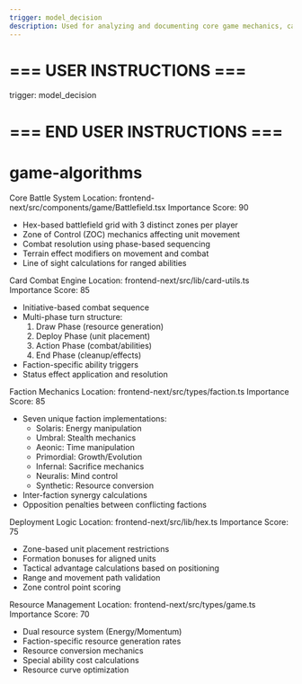 ```yaml
---
trigger: model_decision
description: Used for analyzing and documenting core game mechanics, card interactions, combat systems and battlefield algorithms
---
```


# === USER INSTRUCTIONS ===
trigger: model_decision
# === END USER INSTRUCTIONS ===

# game-algorithms

Core Battle System
Location: frontend-next/src/components/game/Battlefield.tsx
Importance Score: 90
- Hex-based battlefield grid with 3 distinct zones per player
- Zone of Control (ZOC) mechanics affecting unit movement
- Combat resolution using phase-based sequencing
- Terrain effect modifiers on movement and combat
- Line of sight calculations for ranged abilities

Card Combat Engine
Location: frontend-next/src/lib/card-utils.ts
Importance Score: 85
- Initiative-based combat sequence
- Multi-phase turn structure:
  1. Draw Phase (resource generation)
  2. Deploy Phase (unit placement)
  3. Action Phase (combat/abilities)
  4. End Phase (cleanup/effects)
- Faction-specific ability triggers
- Status effect application and resolution

Faction Mechanics
Location: frontend-next/src/types/faction.ts
Importance Score: 85
- Seven unique faction implementations:
  - Solaris: Energy manipulation
  - Umbral: Stealth mechanics
  - Aeonic: Time manipulation
  - Primordial: Growth/Evolution
  - Infernal: Sacrifice mechanics
  - Neuralis: Mind control
  - Synthetic: Resource conversion
- Inter-faction synergy calculations
- Opposition penalties between conflicting factions

Deployment Logic
Location: frontend-next/src/lib/hex.ts
Importance Score: 75
- Zone-based unit placement restrictions
- Formation bonuses for aligned units
- Tactical advantage calculations based on positioning
- Range and movement path validation
- Zone control point scoring

Resource Management
Location: frontend-next/src/types/game.ts
Importance Score: 70
- Dual resource system (Energy/Momentum)
- Faction-specific resource generation rates
- Resource conversion mechanics
- Special ability cost calculations
- Resource curve optimization